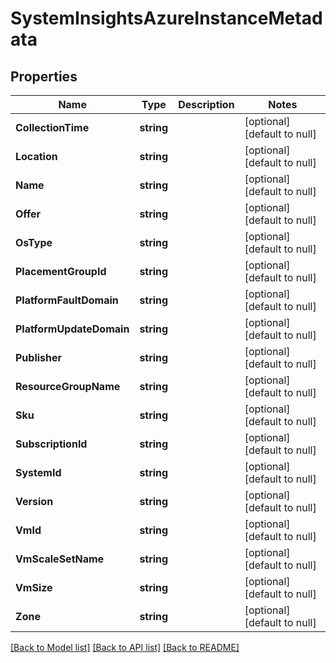 # SystemInsightsAzureInstanceMetadata

## Properties
Name | Type | Description | Notes
------------ | ------------- | ------------- | -------------
**CollectionTime** | **string** |  | [optional] [default to null]
**Location** | **string** |  | [optional] [default to null]
**Name** | **string** |  | [optional] [default to null]
**Offer** | **string** |  | [optional] [default to null]
**OsType** | **string** |  | [optional] [default to null]
**PlacementGroupId** | **string** |  | [optional] [default to null]
**PlatformFaultDomain** | **string** |  | [optional] [default to null]
**PlatformUpdateDomain** | **string** |  | [optional] [default to null]
**Publisher** | **string** |  | [optional] [default to null]
**ResourceGroupName** | **string** |  | [optional] [default to null]
**Sku** | **string** |  | [optional] [default to null]
**SubscriptionId** | **string** |  | [optional] [default to null]
**SystemId** | **string** |  | [optional] [default to null]
**Version** | **string** |  | [optional] [default to null]
**VmId** | **string** |  | [optional] [default to null]
**VmScaleSetName** | **string** |  | [optional] [default to null]
**VmSize** | **string** |  | [optional] [default to null]
**Zone** | **string** |  | [optional] [default to null]

[[Back to Model list]](../README.md#documentation-for-models) [[Back to API list]](../README.md#documentation-for-api-endpoints) [[Back to README]](../README.md)

